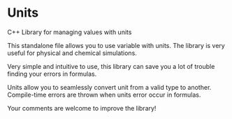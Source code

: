 # Units
C++ Library for managing values with units


This standalone file allows you to use variable with units. The library is very useful for physical and chemical simulations. 

Very simple and intuitive to use, this library can save you a lot of trouble finding your errors in formulas.

Units allow you to seamlessly convert unit from a valid type to another. Compile-time errors are thrown when units error occur in formulas.



Your comments are welcome to improve the library!

